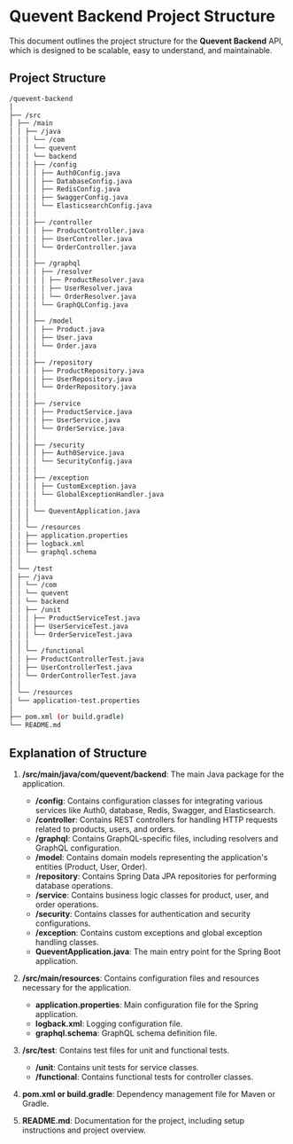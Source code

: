 # Quevent Backend Project Structure

This document outlines the project structure for the **Quevent Backend** API, which is designed to be scalable, easy to understand, and maintainable.

## Project Structure

```bash
/quevent-backend
│
├── /src
│ ├── /main
│ │ ├── /java
│ │ │ └── /com
│ │ │ └── quevent
│ │ │ └── backend
│ │ │ ├── /config
│ │ │ │ ├── Auth0Config.java
│ │ │ │ ├── DatabaseConfig.java
│ │ │ │ ├── RedisConfig.java
│ │ │ │ ├── SwaggerConfig.java
│ │ │ │ └── ElasticsearchConfig.java
│ │ │ │
│ │ │ ├── /controller
│ │ │ │ ├── ProductController.java
│ │ │ │ ├── UserController.java
│ │ │ │ └── OrderController.java
│ │ │ │
│ │ │ ├── /graphql
│ │ │ │ ├── /resolver
│ │ │ │ │ ├── ProductResolver.java
│ │ │ │ │ ├── UserResolver.java
│ │ │ │ │ └── OrderResolver.java
│ │ │ │ └── GraphQLConfig.java
│ │ │ │
│ │ │ ├── /model
│ │ │ │ ├── Product.java
│ │ │ │ ├── User.java
│ │ │ │ └── Order.java
│ │ │ │
│ │ │ ├── /repository
│ │ │ │ ├── ProductRepository.java
│ │ │ │ ├── UserRepository.java
│ │ │ │ └── OrderRepository.java
│ │ │ │
│ │ │ ├── /service
│ │ │ │ ├── ProductService.java
│ │ │ │ ├── UserService.java
│ │ │ │ └── OrderService.java
│ │ │ │
│ │ │ ├── /security
│ │ │ │ ├── Auth0Service.java
│ │ │ │ └── SecurityConfig.java
│ │ │ │
│ │ │ ├── /exception
│ │ │ │ ├── CustomException.java
│ │ │ │ └── GlobalExceptionHandler.java
│ │ │ │
│ │ │ └── QueventApplication.java
│ │ │
│ │ └── /resources
│ │ ├── application.properties
│ │ ├── logback.xml
│ │ └── graphql.schema
│ │
│ └── /test
│ ├── /java
│ │ └── /com
│ │ └── quevent
│ │ └── backend
│ │ ├── /unit
│ │ │ ├── ProductServiceTest.java
│ │ │ ├── UserServiceTest.java
│ │ │ └── OrderServiceTest.java
│ │ │
│ │ └── /functional
│ │ ├── ProductControllerTest.java
│ │ ├── UserControllerTest.java
│ │ └── OrderControllerTest.java
│ │
│ └── /resources
│ └── application-test.properties
│
├── pom.xml (or build.gradle)
└── README.md
```

## Explanation of Structure

1. **/src/main/java/com/quevent/backend**: The main Java package for the application.

   - **/config**: Contains configuration classes for integrating various services like Auth0, database, Redis, Swagger, and Elasticsearch.
   - **/controller**: Contains REST controllers for handling HTTP requests related to products, users, and orders.
   - **/graphql**: Contains GraphQL-specific files, including resolvers and GraphQL configuration.
   - **/model**: Contains domain models representing the application's entities (Product, User, Order).
   - **/repository**: Contains Spring Data JPA repositories for performing database operations.
   - **/service**: Contains business logic classes for product, user, and order operations.
   - **/security**: Contains classes for authentication and security configurations.
   - **/exception**: Contains custom exceptions and global exception handling classes.
   - **QueventApplication.java**: The main entry point for the Spring Boot application.

2. **/src/main/resources**: Contains configuration files and resources necessary for the application.

   - **application.properties**: Main configuration file for the Spring application.
   - **logback.xml**: Logging configuration file.
   - **graphql.schema**: GraphQL schema definition file.

3. **/src/test**: Contains test files for unit and functional tests.

   - **/unit**: Contains unit tests for service classes.
   - **/functional**: Contains functional tests for controller classes.

4. **pom.xml or build.gradle**: Dependency management file for Maven or Gradle.

5. **README.md**: Documentation for the project, including setup instructions and project overview.

